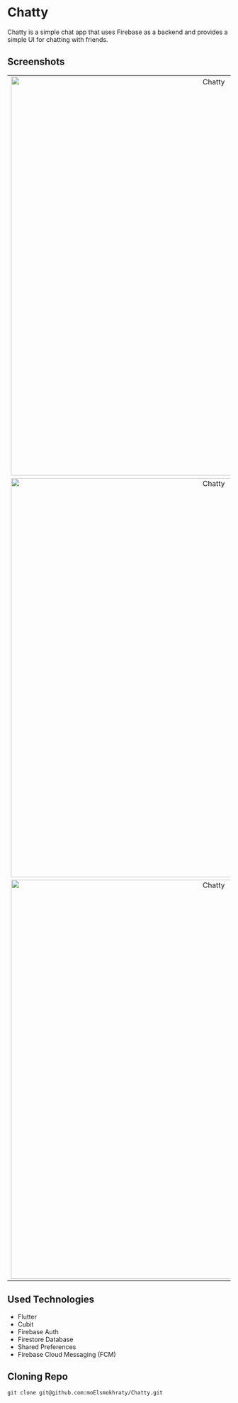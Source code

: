 Chatty
=============================
Chatty is a simple chat app that uses Firebase as a backend and provides a simple UI for chatting with friends.

## Screenshots

|                                                                                                                          |                                                                                                                    |
|:------------------------------------------------------------------------------------------------------------------------:|:------------------------------------------------------------------------------------------------------------------:|
|    <img alt="Chatty" src="https://github.com/moElsmokhraty/chat_app/blob/master/screenshots/splash.png" width="900"/>    | <img alt="Chatty" src="https://github.com/moElsmokhraty/chat_app/blob/master/screenshots/login.png" width= "900"/> |
|   <img alt="Chatty" src="https://github.com/moElsmokhraty/chat_app/blob/master/screenshots/register.png" width="900"/>   |  <img alt="Chatty" src="https://github.com/moElsmokhraty/chat_app/blob/master/screenshots/chat.png" width="900"/>  |
| <img alt="Chatty" src="https://github.com/moElsmokhraty/chat_app/blob/master/screenshots/notification.png" width="900"/> |

## Used Technologies

- Flutter
- Cubit
- Firebase Auth
- Firestore Database
- Shared Preferences
- Firebase Cloud Messaging (FCM)

## Cloning Repo

`git clone git@github.com:moElsmokhraty/Chatty.git`
